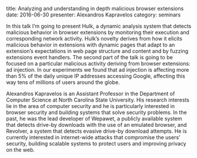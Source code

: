 title: Analyzing and understanding in depth malicious browser extensions
date: 2016-06-30
presenter: Alexandros Kapravelos
category: seminars

In this talk I’m going to present Hulk, a dynamic analysis system that
detects malicious behavior in browser extensions by monitoring their
execution and corresponding network activity. Hulk’s novelty derives
from how it elicits malicious behavior in extensions with dynamic pages
that adapt to an extension’s expectations in web page structure and
content and by fuzzing extensions event handlers. The second part of the
talk is going to be focused on a particular malicious activity deriving
from browser extensions: ad injection. In our experiments we found that
ad injection is affecting more than 5% of the daily unique IP addresses
accessing Google, affecting this way tens of millions of users around
the globe.

Alexandros Kapravelos is an Assistant Professor in the Department of
Computer Science at North Carolina State University. His research
interests lie in the area of computer security and he is particularly
interested in browser security and building systems that solve security
problems. In the past, he was the lead developer of Wepawet, a publicly
available system that detects drive-by downloads with the use of an
emulated browser, and Revolver, a system that detects evasive drive-by
download attempts. He is currently interested in internet-wide attacks
that compromise the users’ security, building scalable systems to
protect users and improving privacy on the web.
